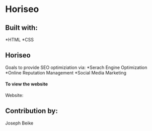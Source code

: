 # Horiseo

## Built with:
*HTML
*CSS

## Horiseo
Goals to provide SEO optimiziation via:
*Serach Engine Optimization
*Online Reputation Management
*Social Media Marketing



#### To view the website

Website: 


## Contribution by:
Joseph Beike